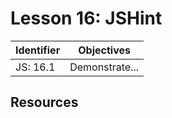 # Lesson 16: JSHint

Identifier   | Objectives
-------------|------------
JS: 16.1     | Demonstrate...

## Resources

